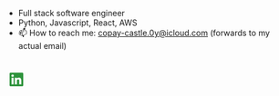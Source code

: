 
- Full stack software engineer
- Python, Javascript, React, AWS 
- 📫 How to reach me: copay-castle.0y@icloud.com (forwards to my actual email)

<!--

https://github.com/Ileriayo/markdown-badges

Here are some ideas to get you started:

- 🔭 I’m currently working on ...
- 🌱 I’m currently learning ... 
- 👯 I’m looking to collaborate on ...
- 🤔 I’m looking for help with ...
- 💬 Ask me about ... Excel automation OR building Python botting!
- 📫 How to reach me: ...
- 😄 Pronouns: ...
- ⚡ Fun fact: ...
--> 

<div style="padding: 25px 0;">
<!--     <a href="https://twitter.com/tuckerbendix" style="padding: 24px;"> -->
<!--     <img src="https://github.com/tmb5cg/tmb5cg/blob/main/assets/twitter-green.png" alt="Follow me on twitter"  width="24" height="24"> -->
    </a>
     <a href="https://www.linkedin.com/in/tucker-bendix/" style="padding: 8px; width: 24px; height: 24px;">
        <img src="https://github.com/tmb5cg/tmb5cg/blob/main/assets/linkedin-green.png" alt="Connect on Linkedin" width="24" height="24">
    </a>
</div>
